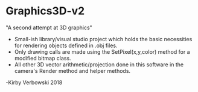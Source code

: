 # Graphics3D-v2
"A second attempt at 3D graphics"

- Small-ish library/visual studio project which holds the basic necessities for rendering objects defined in .obj files.
- Only drawing calls are made using the SetPixel(x,y,color) method for a modified bitmap class.
- All other 3D vector arithmetic/projection done in this software in the camera's Render method and helper methods.

-Kirby Verbowski 2018

